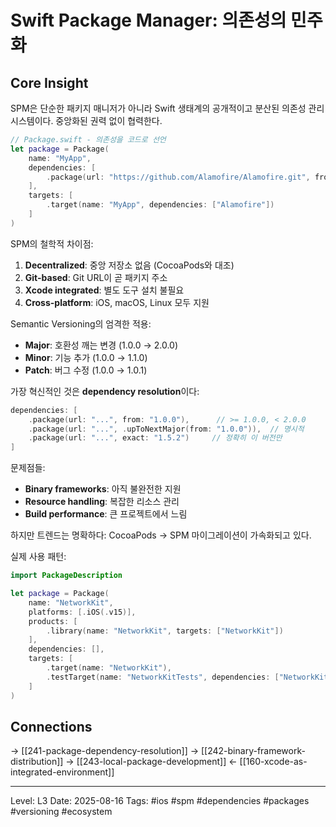 # Swift Package Manager: 의존성의 민주화

## Core Insight
SPM은 단순한 패키지 매니저가 아니라 Swift 생태계의 공개적이고 분산된 의존성 관리 시스템이다. 중앙화된 권력 없이 협력한다.

```swift
// Package.swift - 의존성을 코드로 선언
let package = Package(
    name: "MyApp",
    dependencies: [
        .package(url: "https://github.com/Alamofire/Alamofire.git", from: "5.0.0")
    ],
    targets: [
        .target(name: "MyApp", dependencies: ["Alamofire"])
    ]
)
```

SPM의 철학적 차이점:
1. **Decentralized**: 중앙 저장소 없음 (CocoaPods와 대조)
2. **Git-based**: Git URL이 곧 패키지 주소
3. **Xcode integrated**: 별도 도구 설치 불필요
4. **Cross-platform**: iOS, macOS, Linux 모두 지원

Semantic Versioning의 엄격한 적용:
- **Major**: 호환성 깨는 변경 (1.0.0 → 2.0.0)
- **Minor**: 기능 추가 (1.0.0 → 1.1.0)
- **Patch**: 버그 수정 (1.0.0 → 1.0.1)

가장 혁신적인 것은 **dependency resolution**이다:
```swift
dependencies: [
    .package(url: "...", from: "1.0.0"),      // >= 1.0.0, < 2.0.0
    .package(url: "...", .upToNextMajor(from: "1.0.0")),  // 명시적
    .package(url: "...", exact: "1.5.2")     // 정확히 이 버전만
]
```

문제점들:
- **Binary frameworks**: 아직 불완전한 지원
- **Resource handling**: 복잡한 리소스 관리
- **Build performance**: 큰 프로젝트에서 느림

하지만 트렌드는 명확하다: CocoaPods → SPM 마이그레이션이 가속화되고 있다.

실제 사용 패턴:
```swift
import PackageDescription

let package = Package(
    name: "NetworkKit",
    platforms: [.iOS(.v15)],
    products: [
        .library(name: "NetworkKit", targets: ["NetworkKit"])
    ],
    dependencies: [],
    targets: [
        .target(name: "NetworkKit"),
        .testTarget(name: "NetworkKitTests", dependencies: ["NetworkKit"])
    ]
)
```

## Connections
→ [[241-package-dependency-resolution]]
→ [[242-binary-framework-distribution]]
→ [[243-local-package-development]]
← [[160-xcode-as-integrated-environment]]

---
Level: L3
Date: 2025-08-16
Tags: #ios #spm #dependencies #packages #versioning #ecosystem